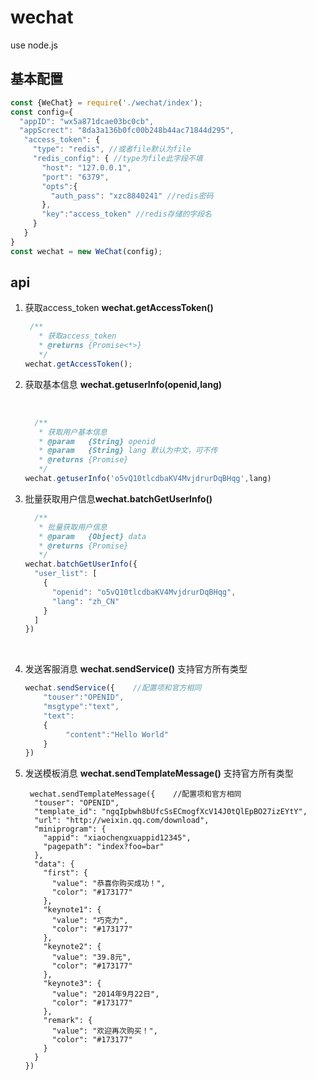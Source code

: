 

# wechat

use node.js
 ## 基本配置
```javascript
const {WeChat} = require('./wechat/index');
const config={
  "appID": "wx5a871dcae03bc0cb",
  "appScrect": "8da3a136b0fc00b248b44ac71844d295",
   "access_token": {
     "type": "redis", //或者file默认为file
     "redis_config": { //type为file此字段不填
       "host": "127.0.0.1",
       "port": "6379",
       "opts":{
         "auth_pass": "xzc8840241" //redis密码
       },
       "key":"access_token" //redis存储的字段名
     }
   }
}
const wechat = new WeChat(config);
```

## api

1. 获取access_token  **wechat.getAccessToken()**

   ```javascript
    /**
      * 获取access_token
      * @returns {Promise<*>}
      */
   wechat.getAccessToken();
   ```

2. 获取基本信息 **wechat.getuserInfo(openid,lang)**

   ​

   ```Javascript
     /**
      * 获取用户基本信息
      * @param   {String} openid
      * @param   {String} lang 默认为中文，可不传
      * @returns {Promise}
      */
   wechat.getuserInfo('o5vQ10tlcdbaKV4MvjdrurDqBHqg',lang)
   ```



3. 批量获取用户信息**wechat.batchGetUserInfo()**

   ```javascript
     /**
      * 批量获取用户信息
      * @param   {Object} data
      * @returns {Promise}
      */
   wechat.batchGetUserInfo({
     "user_list": [
       {
         "openid": "o5vQ10tlcdbaKV4MvjdrurDqBHqg",
         "lang": "zh_CN"
       }
     ]
   })
   ```

   ​

4. 发送客服消息 **wechat.sendService()**  支持官方所有类型

   ```javascript
   wechat.sendService({    //配置项和官方相同
       "touser":"OPENID",
       "msgtype":"text",
       "text":
       {
            "content":"Hello World"
       }
   })
   ```

5. 发送模板消息 **wechat.sendTemplateMessage()** 支持官方所有类型

   ```
    wechat.sendTemplateMessage({    //配置项和官方相同
     "touser": "OPENID",
     "template_id": "ngqIpbwh8bUfcSsECmogfXcV14J0tQlEpBO27izEYtY",
     "url": "http://weixin.qq.com/download",
     "miniprogram": {
       "appid": "xiaochengxuappid12345",
       "pagepath": "index?foo=bar"
     },
     "data": {
       "first": {
         "value": "恭喜你购买成功！",
         "color": "#173177"
       },
       "keynote1": {
         "value": "巧克力",
         "color": "#173177"
       },
       "keynote2": {
         "value": "39.8元",
         "color": "#173177"
       },
       "keynote3": {
         "value": "2014年9月22日",
         "color": "#173177"
       },
       "remark": {
         "value": "欢迎再次购买！",
         "color": "#173177"
       }
     }
   })


   ```

   ​

